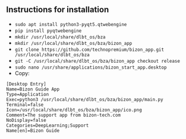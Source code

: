 ## Instructions for installation
* `sudo apt install python3-pyqt5.qtwebengine`
* `pip install pyqtwebengine`
* `mkdir /usr/local/share/dlbt_os/bza`
* `mkdir /usr/local/share/dlbt_os/bza/bizon_app`
* `git clone https://github.com/technopremium/bizon_app.git /usr/local/share/dlbt_os/bza`
* `git -C /usr/local/share/dlbt_os/bza/bizon_app checkout release`
* `sudo nano /usr/share/applications/bizon_start_app.desktop`
* Copy:
```
[Desktop Entry]
Name=Bizon Guide App
Type=Application
Exec=python3 /usr/local/share/dlbt_os/bza/bizon_app/main.py
Terminal=false
Icon=/usr/local/share/dlbt_os/bza/bizon_app/ico.png
Comment=The support app from bizon-tech.com
NoDisplay=false
Categories=DeepLearning;Support
Name[en]=Bizon Guide
```
